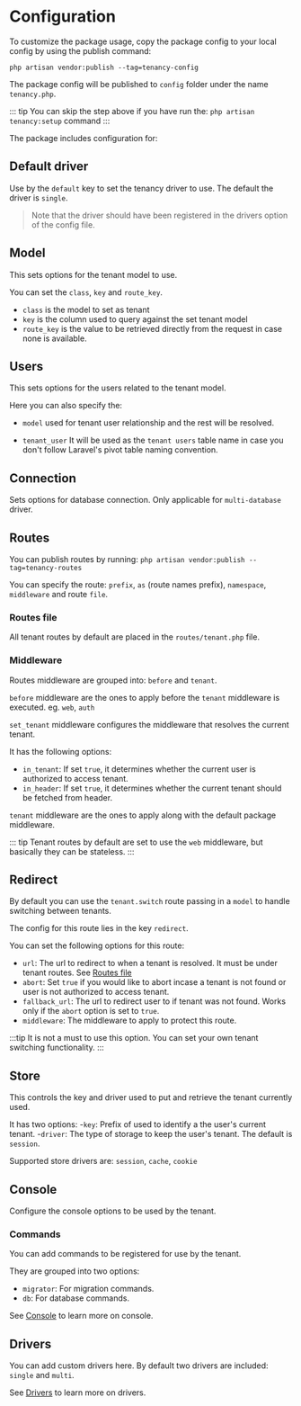 # Configuration

To customize the package usage, copy the package config to your local config by using the publish command:

```
php artisan vendor:publish --tag=tenancy-config
```

The package config will be published to `config` folder under the name `tenancy.php`.

::: tip
You can skip the step above if you have run the: `php artisan tenancy:setup` command
:::

The package includes configuration for:  

## Default driver

Use by the `default` key to set the tenancy driver to use. The default the driver is `single`.

> Note that the driver should have been registered in the drivers option of the config file.

## Model

This sets options for the tenant model to use.

You can set the `class`, `key` and `route_key`.

- `class` is the model to set as tenant
- `key` is the column used to query against the set tenant model
- `route_key` is the value to be retrieved directly from the request in case none is available.

## Users

This sets options for the users related to the tenant model.

Here you can also specify the: 

- `model` used for tenant user relationship and the rest will be resolved. 

- `tenant_user` It will be used as the `tenant users` table name in case you don't follow Laravel's pivot table naming convention.  

## Connection

Sets options for database connection. Only applicable for `multi-database` driver.

## Routes

You can publish routes by running: `php artisan vendor:publish --tag=tenancy-routes`

You can specify the route: `prefix`, `as` (route names prefix), `namespace`, `middleware` and route `file`.

### Routes file

All tenant routes by default are placed in the `routes/tenant.php` file.

### Middleware

Routes middleware are grouped into: `before` and `tenant`.

`before` middleware are the ones to apply before the `tenant` middleware is executed. eg. `web`, `auth`

`set_tenant` middleware configures the middleware that resolves the current tenant.

It has the following options:

- `in_tenant`: If set `true`, it determines whether the current user is authorized to access tenant.
- `in_header`: If set `true`, it determines whether the current tenant should be fetched from header.

`tenant` middleware are the ones to apply along with the default package middleware.

::: tip
Tenant routes by default are set to use the `web` middleware, but basically they can be stateless.
::: 

## Redirect

By default you can use the `tenant.switch` route passing in a `model` to handle switching between tenants.

The config for this route lies in the key `redirect`.

You can set the following options for this route:

- `url`: The url to redirect to when a tenant is resolved. It must be under tenant routes. See [Routes file](#routes-file)
- `abort`: Set `true` if you would like to abort incase a tenant is not found or user is not authorized to access tenant.
- `fallback_url`: The url to redirect user to if tenant was not found. Works only if the `abort` option is set to `true`.
- `middleware`: The middleware to apply to protect this route.

:::tip
It is not a must to use this option. You can set your own tenant switching functionality.
:::

## Store

This controls the key and driver used to put and retrieve the tenant currently used.

It has two options:
-`key`: Prefix of used to identify a the user's current tenant.
-`driver`: The type of storage to keep the user's tenant. The default is `session`.
    
Supported store drivers are: `session`, `cache`, `cookie`

## Console

Configure the console options to be used by the tenant.

### Commands

You can add commands to be registered for use by the tenant. 

They are grouped into two options:

- `migrator`: For migration commands.
- `db`: For database commands.

See [Console](/guide/console/) to learn more on console.

## Drivers

You can add custom drivers here. By default two drivers are included: `single` and `multi`.

See [Drivers](/guide/drivers/) to learn more on drivers.
